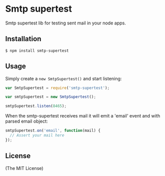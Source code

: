# Smtp supertest

  Smtp supertest lib for testing sent mail in your node apps.

## Installation

    $ npm install smtp-supertest

## Usage

  Simply create a `new SmtpSupertest()` and start listening:

```javascript
var SmtpSupertest = require('smtp-supertest');

var smtpSupertest = new SmtpSupertest();

smtpSupertest.listen(8465);
```

When the  smtp-supertest receives mail it will emit a 'email' event and with parsed email object:

```javascript
smtpSupertest.on('email', function(mail) {
  // Assert your mail here
});
```

## License 

(The MIT License)
